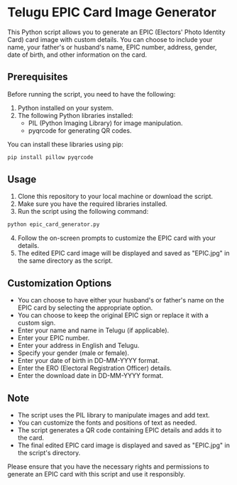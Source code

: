 # Telugu EPIC Card Image Generator

This Python script allows you to generate an EPIC (Electors' Photo Identity Card) card image with custom details. You can choose to include your name, your father's or husband's name, EPIC number, address, gender, date of birth, and other information on the card.

## Prerequisites

Before running the script, you need to have the following:

1. Python installed on your system.
2. The following Python libraries installed:
   - PIL (Python Imaging Library) for image manipulation.
   - pyqrcode for generating QR codes.

You can install these libraries using pip:

```bash
pip install pillow pyqrcode
```

## Usage

1. Clone this repository to your local machine or download the script.
2. Make sure you have the required libraries installed.
3. Run the script using the following command:

```bash
python epic_card_generator.py
```

4. Follow the on-screen prompts to customize the EPIC card with your details.
5. The edited EPIC card image will be displayed and saved as "EPIC.jpg" in the same directory as the script.

## Customization Options

- You can choose to have either your husband's or father's name on the EPIC card by selecting the appropriate option.
- You can choose to keep the original EPIC sign or replace it with a custom sign.
- Enter your name and name in Telugu (if applicable).
- Enter your EPIC number.
- Enter your address in English and Telugu.
- Specify your gender (male or female).
- Enter your date of birth in DD-MM-YYYY format.
- Enter the ERO (Electoral Registration Officer) details.
- Enter the download date in DD-MM-YYYY format.

## Note

- The script uses the PIL library to manipulate images and add text.
- You can customize the fonts and positions of text as needed.
- The script generates a QR code containing EPIC details and adds it to the card.
- The final edited EPIC card image is displayed and saved as "EPIC.jpg" in the script's directory.

Please ensure that you have the necessary rights and permissions to generate an EPIC card with this script and use it responsibly.
